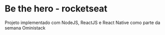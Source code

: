 # Be the hero - rocketseat

Projeto implementado com NodeJS, ReactJS e React Native como parte da semana Oministack
